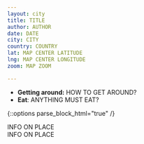 ```yaml
---
layout: city
title: TITLE
author: AUTHOR
date: DATE
city: CITY
country: COUNTRY
lat: MAP CENTER LATITUDE
lng: MAP CENTER LONGITUDE
zoom: MAP ZOOM

---
```


<!-- some basic information about the city -->
- __Getting around:__ HOW TO GET AROUND?
- __Eat__: ANYTHING MUST EAT?

{::options parse_block_html="true" /}

<div id="places-meta">
<div class="place" data-type="TYPE" data-price="NUMBER" data-link="TRIPADVISOR 
LINK" data-name="PLACE NAME">
INFO ON PLACE
</div>

<!-- use latlng if google maps can't find the name -->
<div class="place" data-type="TYPE" data-price="NUMBER" data-link="TRIPADVISOR 
LINK" data-latlng="LAT, LNG">
INFO ON PLACE
</div>
</div>

<!-- TYPES

  sightseeing: historical landmarks, touristy things
  food: restaurants and food experiences
  shopping: cool shops
  nature: parks, hikes, nice scenery
  nightlife: clubs, bars
  experience: cool things to try at least once
  other: misc

-->

<!-- PRICE NUMBER

0 = free
1 = <$10
2 = $11-$30
3 = $31-$60
4 = >$61

-->
